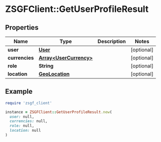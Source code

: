# ZSGFClient::GetUserProfileResult

## Properties

| Name | Type | Description | Notes |
| ---- | ---- | ----------- | ----- |
| **user** | [**User**](User.md) |  | [optional] |
| **currencies** | [**Array&lt;UserCurrency&gt;**](UserCurrency.md) |  | [optional] |
| **role** | **String** |  | [optional] |
| **location** | [**GeoLocation**](GeoLocation.md) |  | [optional] |

## Example

```ruby
require 'zsgf_client'

instance = ZSGFClient::GetUserProfileResult.new(
  user: null,
  currencies: null,
  role: null,
  location: null
)
```

